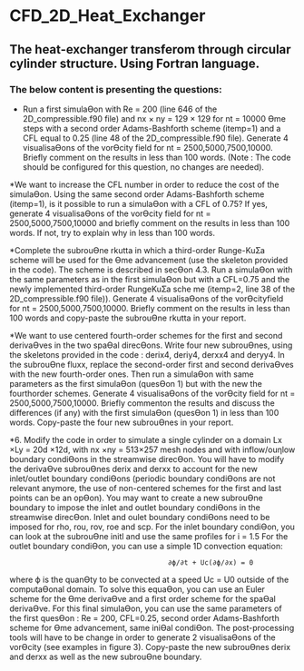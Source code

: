 # CFD_2D_Heat_Exchanger

## The heat-exchanger transferom through circular cylinder structure. Using Fortran language.

### The below content is presenting the questions:

+ Run a first simulaƟon with Re = 200 (line 646 of the 2D_compressible.f90 file) and nx × ny = 129 × 129 for
  nt = 10000 Ɵme steps with a second order Adams-Bashforth scheme (itemp=1) and a CFL equal to 0.25 (line 48 of
  the 2D_compressible.f90 file). Generate 4 visualisaƟons of the vorƟcity field for nt = 2500,5000,7500,10000.
  Briefly comment on the results in less than 100 words. (Note : The code should be configured for this question,
  no changes are needed).

*We want to increase the CFL number in order to reduce the cost of the simulaƟon. Using the same second order
Adams-Bashforth scheme (itemp=1), is it possible to run a simulaƟon with a CFL of 0.75? If yes, generate 4
visualisaƟons of the vorƟcity field for nt = 2500,5000,7500,10000 and briefly comment on the results in less
than 100 words. If not, try to explain why in less than 100 words.

*Complete the subrouƟne rkutta in which a third-order Runge-KuƩa scheme will be used for the Ɵme advancement 
(use the skeleton provided in the code). The scheme is described in secƟon 4.3. Run a simulaƟon with the same 
parameters as in the first simulaƟon but with a CFL=0.75 and the newly implemented third-order RungeKuƩa sche
me (itemp=2, line 38 of the 2D_compressible.f90 file)). Generate 4 visualisaƟons of the vorƟcityfield for 
nt = 2500,5000,7500,10000. Briefly comment on the results in less than 100 words and copy-paste the
subrouƟne rkutta in your report.

*We want to use centered fourth-order schemes for the first and second derivaƟves in the two spaƟal direcƟons.
Write four new subrouƟnes, using the skeletons provided in the code : derix4, deriy4, derxx4 and deryy4.
In the subrouƟne fluxx, replace the second-order first and second derivaƟves with the new fourth-order ones.
Then run a simulaƟon with same parameters as the first simulaƟon (quesƟon 1) but with the new the fourthorder 
schemes. Generate 4 visualisaƟons of the vorƟcity field for nt = 2500,5000,7500,10000. Briefly commenton the 
results and discuss the differences (if any) with the first simulaƟon (quesƟon 1) in less than 100 words.
Copy-paste the four new subrouƟnes in your report. 

*6. Modify the code in order to simulate a single cylinder on a domain Lx ×Ly = 20d ×12d, with nx ×ny = 513×257
mesh nodes and with inflow/ouƞlow boundary condiƟons in the streamwise direcƟon. You will have to modify
the derivaƟve subrouƟnes derix and derxx to account for the new inlet/outlet boundary condiƟons (periodic
boundary condiƟons are not relevant anymore, the use of non-centered schemes for the first and last points can be
an opƟon). You may want to create a new subrouƟne boundary to impose the inlet and outlet boundary condiƟons
in the streamwise direcƟon. Inlet and oulet boundary condiƟons need to be imposed for rho, rou, rov, roe and
scp. For the inlet boundary condiƟon, you can look at the subrouƟne initl and use the same profiles for i = 1.5
For the outlet boundary condiƟon, you can use a simple 1D convection equation:

                                           ∂ϕ/∂t + Uc(∂ϕ/∂x) = 0
                                           
where ϕ is the quanƟty to be convected at a speed Uc = U0 outside of the computaƟonal domain. To solve this
equaƟon, you can use an Euler scheme for the Ɵme derivaƟve and a first order scheme for the spaƟal derivaƟve.
For this final simulaƟon, you can use the same parameters of the first quesƟon : Re = 200, CFL=0.25, second order
Adams-Bashforth scheme for Ɵme advancement, same iniƟal condiƟon. The post-processing tools will have to
be change in order to generate 2 visualisaƟons of the vorƟcity (see examples in figure 3). Copy-paste the new
subrouƟnes derix and derxx as well as the new subrouƟne boundary. 













